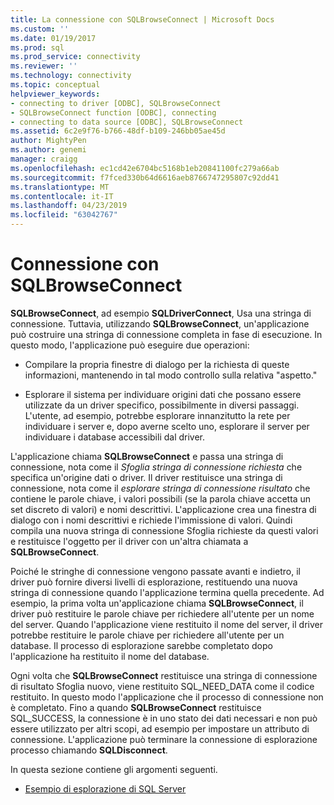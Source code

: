 ```yaml
---
title: La connessione con SQLBrowseConnect | Microsoft Docs
ms.custom: ''
ms.date: 01/19/2017
ms.prod: sql
ms.prod_service: connectivity
ms.reviewer: ''
ms.technology: connectivity
ms.topic: conceptual
helpviewer_keywords:
- connecting to driver [ODBC], SQLBrowseConnect
- SQLBrowseConnect function [ODBC], connecting
- connecting to data source [ODBC], SQLBrowseConnect
ms.assetid: 6c2e9f76-b766-48df-b109-246bb05ae45d
author: MightyPen
ms.author: genemi
manager: craigg
ms.openlocfilehash: ec1cd42e6704bc5168b1eb20841100fc279a66ab
ms.sourcegitcommit: f7fced330b64d6616aeb8766747295807c92dd41
ms.translationtype: MT
ms.contentlocale: it-IT
ms.lasthandoff: 04/23/2019
ms.locfileid: "63042767"
---
```

# <a name="connecting-with-sqlbrowseconnect"></a>Connessione con SQLBrowseConnect
**SQLBrowseConnect**, ad esempio **SQLDriverConnect**, Usa una stringa di connessione. Tuttavia, utilizzando **SQLBrowseConnect**, un'applicazione può costruire una stringa di connessione completa in fase di esecuzione. In questo modo, l'applicazione può eseguire due operazioni:  
  
-   Compilare la propria finestre di dialogo per la richiesta di queste informazioni, mantenendo in tal modo controllo sulla relativa "aspetto."  
  
-   Esplorare il sistema per individuare origini dati che possano essere utilizzate da un driver specifico, possibilmente in diversi passaggi. L'utente, ad esempio, potrebbe esplorare innanzitutto la rete per individuare i server e, dopo averne scelto uno, esplorare il server per individuare i database accessibili dal driver.  
  
 L'applicazione chiama **SQLBrowseConnect** e passa una stringa di connessione, nota come il *Sfoglia stringa di connessione richiesta* che specifica un'origine dati o driver. Il driver restituisce una stringa di connessione, nota come il *esplorare stringa di connessione risultato* che contiene le parole chiave, i valori possibili (se la parola chiave accetta un set discreto di valori) e nomi descrittivi. L'applicazione crea una finestra di dialogo con i nomi descrittivi e richiede l'immissione di valori. Quindi compila una nuova stringa di connessione Sfoglia richieste da questi valori e restituisce l'oggetto per il driver con un'altra chiamata a **SQLBrowseConnect**.  
  
 Poiché le stringhe di connessione vengono passate avanti e indietro, il driver può fornire diversi livelli di esplorazione, restituendo una nuova stringa di connessione quando l'applicazione termina quella precedente. Ad esempio, la prima volta un'applicazione chiama **SQLBrowseConnect**, il driver può restituire le parole chiave per richiedere all'utente per un nome del server. Quando l'applicazione viene restituito il nome del server, il driver potrebbe restituire le parole chiave per richiedere all'utente per un database. Il processo di esplorazione sarebbe completato dopo l'applicazione ha restituito il nome del database.  
  
 Ogni volta che **SQLBrowseConnect** restituisce una stringa di connessione di risultato Sfoglia nuovo, viene restituito SQL_NEED_DATA come il codice restituito. In questo modo l'applicazione che il processo di connessione non è completato. Fino a quando **SQLBrowseConnect** restituisce SQL_SUCCESS, la connessione è in uno stato dei dati necessari e non può essere utilizzato per altri scopi, ad esempio per impostare un attributo di connessione. L'applicazione può terminare la connessione di esplorazione processo chiamando **SQLDisconnect**.  
  
 In questa sezione contiene gli argomenti seguenti.  
  
-   [Esempio di esplorazione di SQL Server](../../../odbc/reference/develop-app/sql-server-browsing-example.md)

